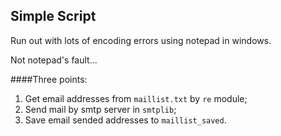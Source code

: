 ## Simple Script

Run out with lots of encoding errors using notepad in windows.

Not notepad's fault...

####Three points:
1. Get email addresses from `maillist.txt` by `re` module; 
2. Send mail by smtp server in `smtplib`;
3. Save email sended addresses to `maillist_saved`.
